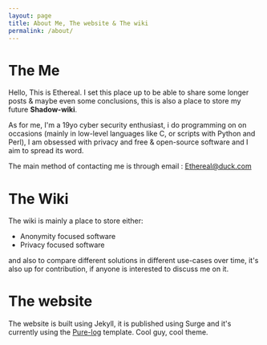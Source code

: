 ```yaml
---
layout: page
title: About Me, The website & The wiki
permalink: /about/
---
```

# The Me
Hello, This is Ethereal.
I set this place up to be able to share some longer posts & maybe even some conclusions, this is also a place to store my future **Shadow-wiki**.

As for me, I'm a 19yo cyber security enthusiast, i do programming on on occasions (mainly in low-level languages like C, or scripts with Python and Perl), I am obsessed with privacy and free & open-source software and I aim to spread its word.

The main method of contacting me is through email : []()[Ethereal@duck.com](mailto:ethereal@duck.com)
# The Wiki

The wiki is mainly a place to store either:
- Anonymity focused software
- Privacy focused software

and also to compare different solutions in different use-cases over time, it's also up for contribution, if anyone is interested to discuss me on it.
# The website

The website is built using Jekyll, it is published using Surge and it's currently using the [Pure-log](https://github.com/brennanbrown/purelog) template. Cool guy, cool theme.
